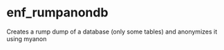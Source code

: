 # enf_rumpanondb
Creates a rump dump of a database (only some tables) and anonymizes it using myanon
